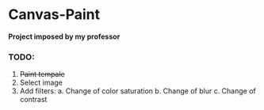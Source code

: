# Canvas-Paint

**Project imposed by my professor**

### TODO:
1. ~~Paint tempale~~
2. Select image
3.  Add filters:
	a. Change of color saturation
	b. Change of blur
  c. Change of contrast

